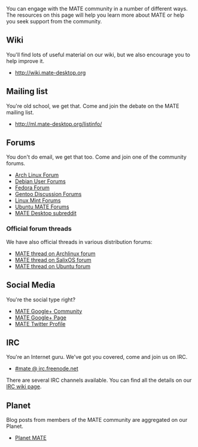 <!--
.. link:
.. description:
.. tags: Mailing List,Forums,Wiki,IRC,Planet
.. date: 2011-12-05 07:14:07
.. title: Community
.. slug: community
-->

You can engage with the MATE community in a number of different ways. The
resources on this page will help you learn more about MATE or help you seek
support from the community.

## Wiki

You'll find lots of useful material on our wiki, but we also encourage you
to help improve it.

  * <http://wiki.mate-desktop.org>

## Mailing list

You're old school, we get that. Come and join the debate on the MATE mailing
list.

  * <http://ml.mate-desktop.org/listinfo/>

## Forums

You don't do email, we get that too. Come and join one of the community forums.

  * [Arch Linux Forum](https://bbs.archlinux.org/)
  * [Debian User Forums](http://forums.debian.net/)
  * [Fedora Forum](http://fedoraforum.org/)
  * [Gentoo Discussion Forums](https://forums.gentoo.org/)
  * [Linux Mint Forums](http://forums.linuxmint.com/)
  * [Ubuntu MATE Forums](https://ubuntu-mate.community)
  * [MATE Desktop subreddit](https://www.reddit.com/r/MATEDesktop)

### Official forum threads

We have also official threads in various distribution forums:

  * [MATE thread on Archlinux forum](https://bbs.archlinux.org/viewtopic.php?id=121162&p=1)
  * [MATE thread on SalixOS forum](http://www.salixos.org/forum/viewtopic.php?f=17&t=3371)
  * [MATE thread on Ubuntu forum](http://ubuntuforums.org/showthread.php?p=11333073)

## Social Media

You're the social type right?

  * [MATE Google+ Community](https://plus.google.com/u/0/communities/103904770310171205536)
  * [MATE Google+ Page](https://plus.google.com/105251070079435964338/)
  * [MATE Twitter Profile](https://twitter.com/mate_desktop) 

## IRC

You're an Internet guru. We've got you covered, come and join us on IRC.

  * [#mate @ irc.freenode.net](https://webchat.freenode.net/?channels=#mate)

There are several IRC channels available. You can find all the details on
our [IRC wiki page](http://wiki.mate-desktop.org/irc).

## Planet

Blog posts from members of the MATE community are aggregated on our Planet.

  * [Planet MATE](http://planet.mate-desktop.org)

